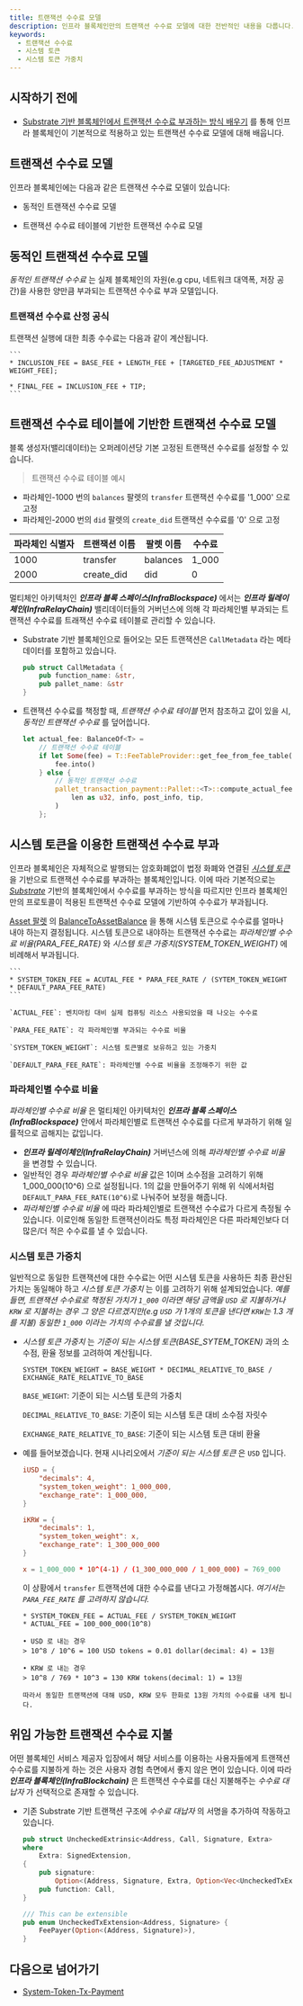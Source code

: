 ```yaml
---
title: 트랜잭션 수수료 모델
description: 인프라 블록체인만의 트랜잭션 수수료 모델에 대한 전반적인 내용을 다룹니다. 
keywords:
  - 트랜잭션 수수료
  - 시스템 토큰
  - 시스템 토큰 가중치
---
```


## 시작하기 전에

- [Substrate 기반 블록체인에서 트랜잭션 수수료 부과하는 방식 배우기](../../substrate/learn/tx-weights-fees.ko.md) 를 통해 인프라 블록체인이 기본적으로 적용하고 있는 트랜잭션 수수료 모델에 대해 배웁니다.

## 트랜잭션 수수료 모델

인프라 블록체인에는 다음과 같은 트랜잭션 수수료 모델이 있습니다:

- 동적인 트랜잭션 수수료 모델

- 트랜잭션 수수료 테이블에 기반한 트랜잭션 수수료 모델

## 동적인 트랜잭션 수수료 모델

_동적인 트랜잭션 수수료_ 는 실제 블록체인의 자원(e.g cpu, 네트워크 대역폭, 저장 공간)을 사용한 양만큼 부과되는 트랜잭션 수수료 부과 모델입니다. 

### 트랜잭션 수수료 산정 공식

트랜잭션 실행에 대한 최종 수수료는 다음과 같이 계산됩니다. 

    ```
    * INCLUSION_FEE = BASE_FEE + LENGTH_FEE + [TARGETED_FEE_ADJUSTMENT * WEIGHT_FEE];

    * FINAL_FEE = INCLUSION_FEE + TIP;
    ```

## 트랜잭션 수수료 테이블에 기반한 트랜잭션 수수료 모델

블록 생성자(밸리데이터)는 오퍼레이션당 기본 고정된 트랜잭션 수수료를 설정할 수 있습니다. 

> 트랜잭션 수수료 테이블 예시
- 파라체인-1000 번의 `balances` 팔렛의 `transfer` 트랜잭션 수수료를 '1_000' 으로 고정
- 파라체인-2000 번의 `did` 팔렛의 `create_did` 트랜잭션 수수료를 '0' 으로 고정

| 파라체인 식별자| 트랜잭션 이름 | 팔렛 이름 | 수수료
| - | - | - | - | 
| 1000 | transfer | balances | 1_000 |
| 2000 | create_did | did | 0 |


멀티체인 아키텍처인 **_인프라 블록 스페이스(InfraBlockspace)_** 에서는 **_인프라 릴레이체인(InfraRelayChain)_** 밸리데이터들의 거버넌스에 의해 각 파라체인별 부과되는 트랜잭션 수수료를 트래잭션 수수료 테이블로 관리할 수 있습니다.

- Substrate 기반 블록체인으로 들어오는 모든 트랜잭션은 `CallMetadata` 라는 메타데이터를 포함하고 있습니다. 

    ```rust
    pub struct CallMetadata {
        pub function_name: &str,
        pub pallet_name: &str
    }
    ```

- 트랜잭션 수수료를 책정할 때, _트랜잭션 수수료 테이블_ 먼저 참조하고 값이 있을 시, _동적인 트랜잭션 수수료_ 를 덮어씁니다.

    ```rust
    let actual_fee: BalanceOf<T> =
        // 트랜잭션 수수료 테이블
        if let Some(fee) = T::FeeTableProvider::get_fee_from_fee_table(metadata) {
            fee.into()
        } else {
            // 동적인 트랜잭션 수수료
            pallet_transaction_payment::Pallet::<T>::compute_actual_fee(
                len as u32, info, post_info, tip,
            )
        };
    ```

## 시스템 토큰을 이용한 트랜잭션 수수료 부과

인프라 블록체인은 자체적으로 발행되는 암호화폐없이 법정 화폐와 연결된 _[시스템 토큰](./system-token.md)_ 을 기반으로 트랜잭션 수수료를 부과하는 블록체인입니다. 이에 따라 기본적으로는 _[Substrate](https://substrate.io)_ 기반의 블록체인에서 수수료를 부과하는 방식을 따르지만 인프라 블록체인만의 프로토콜이 적용된 트랜잭션 수수료 모델에 기반하여 수수료가 부과됩니다.

[Asset 팔렛](https://paritytech.github.io/substrate/master/pallet_assets/index.html) 의 [BalanceToAssetBalance](https://paritytech.github.io/polkadot-sdk/master/pallet_assets/struct.BalanceToAssetBalance.html) 을 통해 시스템 토큰으로 수수료를 얼마나 내야 하는지 결정됩니다. 시스템 토큰으로 내야하는 트랜잭션 수수료는 _파라체인별 수수료 비율(PARA_FEE_RATE)_ 와 _시스템 토큰 가중치(SYSTEM_TOKEN_WEIGHT)_ 에 비례해서 부과됩니다.
 
    ```
    * SYSTEM_TOKEN_FEE = ACUTAL_FEE * PARA_FEE_RATE / (SYTEM_TOKEN_WEIGHT * DEFAULT_PARA_FEE_RATE)
    ```
    
    `ACTUAL_FEE`: 벤치마킹 대비 실제 컴퓨팅 리소스 사용되었을 때 나오는 수수료

    `PARA_FEE_RATE`: 각 파라체인별 부과되는 수수료 비율

    `SYSTEM_TOKEN_WEIGHT`: 시스템 토큰별로 보유하고 있는 가중치

    `DEFAULT_PARA_FEE_RATE`: 파라체인별 수수료 비율을 조정해주기 위한 값

### 파라체인별 수수료 비율

_파라체인별 수수료 비율_ 은 멀티체인 아키텍처인 _**인프라 블록 스페이스(InfraBlockspace)**_ 안에서 파라체인별로 트랜잭션 수수료를 다르게 부과하기 위해 일률적으로 곱해지는 값입니다. 
- **_인프라 릴레이체인(InfraRelayChain)_** 거버넌스에 의해 _파라체인별 수수료 비율_ 을 변경할 수 있습니다. 
- 일반적인 경우 _파라체인별 수수료 비율_ 값은 1이며 소수점을 고려하기 위해 1_000_000(10^6) 으로 설정됩니다. 1의 값을 만들어주기 위해 위 식에서처럼 `DEFAULT_PARA_FEE_RATE(10^6)`로 나눠주어 보정을 해줍니다. 
- _파라체인별 수수료 비율_ 에 따라 파라체인별로 트랜잭션 수수료가 다르게 측정될 수 있습니다. 이로인해 동일한 트랜잭션이라도 특정 파라체인은 다른 파라체인보다 더 많은/더 적은 수수료를 낼 수 있습니다. 

### 시스템 토큰 가중치

일반적으로 동일한 트랜잭션에 대한 수수료는 어떤 시스템 토큰을 사용하든 최종 환산된 가치는 동일해야 하고 _시스템 토큰 가중치_ 는 이를 고려하기 위해 설계되었습니다. _예를 들면, 트랜잭션 수수료로 책정된 가치가 `1_000` 이라면 해당 금액을 `USD` 로 지불하거나 `KRW` 로 지불하는 경우 그 양은 다르겠지만(e.g `USD` 가 1개의 토큰을 낸다면 `KRW`는 1.3 개를 지불) 동일한 `1_000` 이라는 가치의 수수료를 낼 것입니다._

- _시스템 토큰 가중치_ 는 _기준이 되는 시스템 토큰(BASE_SYTEM_TOKEN)_ 과의 소수점, 환율 정보를 고려하여 계산됩니다. 

    ```
    SYSTEM_TOKEN_WEIGHT = BASE_WEIGHT * DECIMAL_RELATIVE_TO_BASE / EXCHANGE_RATE_RELATIVE_TO_BASE
    ```

    `BASE_WEIGHT`: 기준이 되는 시스템 토큰의 가중치

    `DECIMAL_RELATIVE_TO_BASE`: 기준이 되는 시스템 토큰 대비 소수점 자릿수

    `EXCHANGE_RATE_RELATIVE_TO_BASE`: 기준이 되는 시스템 토큰 대비 환율

- 예를 들어보겠습니다. 현재 시나리오에서 _기준이 되는 시스템 토큰_ 은 `USD` 입니다.

    ```toml
    iUSD = {
        "decimals": 4,
        "system_token_weight": 1_000_000,
        "exchange_rate": 1_000_000,
    }

    iKRW = {
        "decimals": 1,
        "system_token_weight": x,
        "exchange_rate": 1_300_000_000
    }

    x = 1_000_000 * 10^(4-1) / (1_300_000_000 / 1_000_000) = 769_000
    ```

    이 상황에서 `transfer` 트랜잭션에 대한 수수료를 낸다고 가정해봅시다. _여기서는 `PARA_FEE_RATE` 를 고려하지 않습니다._
    ```text
    * SYSTEM_TOKEN_FEE = ACTUAL_FEE / SYSTEM_TOKEN_WEIGHT
    * ACTUAL_FEE = 100_000_000(10^8)

    • USD 로 내는 경우
    > 10^8 / 10^6 = 100 USD tokens = 0.01 dollar(decimal: 4) = 13원 

    • KRW 로 내는 경우
    > 10^8 / 769 * 10^3 = 130 KRW tokens(decimal: 1) = 13원

    따라서 동일한 트랜잭션에 대해 USD, KRW 모두 한화로 13원 가치의 수수료를 내게 됩니다.
    ```


## 위임 가능한 트랜잭션 수수료 지불

어떤 블록체인 서비스 제공자 입장에서 해당 서비스를 이용하는 사용자들에게 트랜잭션 수수료를 지불하게 하는 것은 사용자 경험 측면에서 좋지 않은 면이 있습니다. 이에 따라 **_인프라 블록체인(InfraBlockchain)_** 은 트랜잭션 수수료를 대신 지불해주는 _수수료 대납자_ 가 선택적으로 존재할 수 있습니다.

- 기존 Substrate 기반 트랜잭션 구조에 _수수료 대납자_ 의 서명을 추가하여 작동하고 있습니다.

    ```rust
    pub struct UncheckedExtrinsic<Address, Call, Signature, Extra>
    where
        Extra: SignedExtension,
    {
        pub signature:
            Option<(Address, Signature, Extra, Option<Vec<UncheckedTxExtension<Address, Signature>>>)>,
        pub function: Call,
    }

    /// This can be extensible
    pub enum UncheckedTxExtension<Address, Signature> {
        FeePayer(Option<(Address, Signature)>),
    }
    ```

## 다음으로 넘어가기

- [System-Token-Tx-Payment](https://github.com/InfraBlockchain/infrablockspace-sdk/blob/master/substrate/frame/transaction-payment/system-token-tx-payment/src/lib.rs)